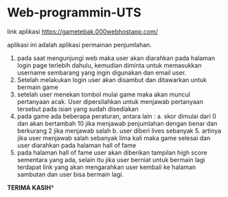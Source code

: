 # Web-programmin-UTS

link aplikasi
https://gametebak.000webhostapp.com/

aplikasi ini adalah aplikasi permainan penjumlahan.
1. pada saat mengunjungi web maka user akan diarahkan pada halaman login page terlebih dahulu, kemudian diminta untuk memasukkan username sembarang yang ingin digunakan dan 
   email user.
2. Setelah melakukan login user akan disambut dan ditawarkan untuk bermain game
3. setelah user menekan tombol mulai game maka akan muncul pertanyaan acak. User dipersilahkan untuk menjawab pertanyaan tersebut pada isian yang sudah disediakan
4. pada game ada beberapa peraturan, antara lain :
    a. skor dimulai dari 0 dan akan bertambah 10 jika menjawab penjumlahan dengan benar dan berkurang 2 jika menjawab salah
    b. user diberi lives sebanyak 5. artinya jika user menjawab salah sebanyak lima kali maka game selesai dan user diarahkan pada halaman hall of fame
5. pada halaman hall of fame user akan diberikan tampilan high score sementara yang ada, selain itu jika user berniat untuk bermain lagi terdapat link yang akan mengarahkan 
    user kembali ke halaman sambutan dan user bisa bermain lagi.
    
    
    
  ******TERIMA KASIH*******
